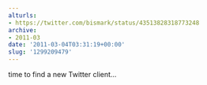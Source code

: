 ```yaml
---
alturls:
- https://twitter.com/bismark/status/43513828318773248
archive:
- 2011-03
date: '2011-03-04T03:31:19+00:00'
slug: '1299209479'
---
```


time to find a new Twitter client...

